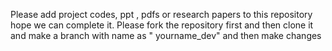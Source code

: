 Please add project codes, ppt , pdfs or research papers to this repository hope we can complete it.
Please fork the repository first and then clone it and make a branch with name as " yourname_dev" and then make changes 


